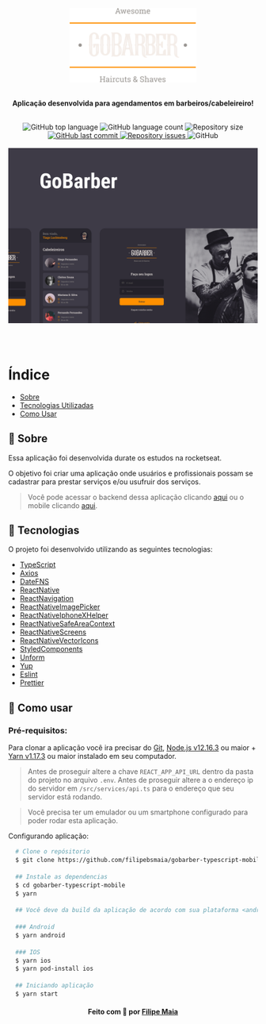 <div align="center">
  <img src=".github/assets/logo.png" alt="Logo" width="256px" />
  <br/></br>

  <b>
    <p>Aplicação desenvolvida para agendamentos em barbeiros/cabeleireiro!</p>
  </b>

  <br/>

<!--  Shields -->
   <img alt="GitHub top language" src="https://img.shields.io/github/languages/top/filipebsmaia/gobarber-typescript-mobile">

  <img alt="GitHub language count" src="https://img.shields.io/github/languages/count/filipebsmaia/gobarber-typescript-mobile">

  <img alt="Repository size" src="https://img.shields.io/github/repo-size/filipebsmaia/gobarber-typescript-mobile">
  <a href="https://github.com/filipebsmaia/gobarber-typescript-mobile/commits/master">
    <img alt="GitHub last commit" src="https://img.shields.io/github/last-commit/filipebsmaia/gobarber-typescript-mobile">
  </a>

  <a href="https://github.com/filipebsmaia/gobarber-typescript-mobile/issues">
    <img alt="Repository issues" src="https://img.shields.io/github/issues/filipebsmaia/gobarber-typescript-mobile">
  </a>

  <img alt="GitHub" src="https://img.shields.io/github/license/filipebsmaia/gobarber-typescript-mobile">
<!--  Shields -->

</div>

</br>
<img align="center"src=".github/assets/cape.png" alt="Capa" />

</br></br>

# Índice

- [Sobre](#sobre)
- [Tecnologias Utilizadas](#tecnologias)
- [Como Usar](#como-usar)

<a id="sobre"></a>

## 📖 Sobre

<p>
  Essa aplicação foi desenvolvida durate os estudos na rocketseat.
</p>
<p>
  O objetivo foi criar uma aplicação onde usuários e profissionais possam se cadastrar para prestar serviços e/ou usufruir dos serviços.
</p>

<p>

> Você pode acessar o backend dessa aplicação clicando <a href="https://github.com/filipebsmaia/gobarber-typescript-backend">aqui</a> ou o mobile clicando <a href="https://github.com/filipebsmaia/gobarber-typescript-mobile">aqui</a>.

</p>

<a id="tecnologias"></a>

## 🚀 Tecnologias

O projeto foi desenvolvido utilizando as seguintes tecnologias:

- [TypeScript](https://www.typescriptlang.org/)
- [Axios](https://github.com/axios/axios)
- [DateFNS](https://date-fns.org/)
- [ReactNative](https://pt-br.reactjs.org/)
- [ReactNavigation](https://reactnavigation.org/)
- [ReactNativeImagePicker](https://github.com/react-native-community/react-native-image-picker)
- [ReactNativeIphoneXHelper](https://github.com/ptelad/react-native-iphone-x-helper)
- [ReactNativeSafeAreaContext](https://github.com/th3rdwave/react-native-safe-area-context)
- [ReactNativeScreens](https://github.com/software-mansion/react-native-screens)
- [ReactNativeVectorIcons](https://github.com/oblador/react-native-vector-icons)
- [StyledComponents](https://www.styled-components.com/)
- [Unform](https://unform.dev/)
- [Yup](https://github.com/jquense/yup)
- [Eslint](https://eslint.org/)
- [Prettier](https://prettier.io/)

<a id="como-usar"></a>

## 🔎 Como usar

### **Pré-requisitos:**

Para clonar a aplicação você ira precisar do [Git](https://git-scm.com), [Node.js v12.16.3](https://nodejs.org/) ou maior + [Yarn v1.17.3](https://yarnpkg.com/) ou maior instalado em seu computador.

> Antes de proseguir altere a chave `REACT_APP_API_URL` dentro da pasta do projeto no arquivo `.env`.
> Antes de proseguir altere a o endereço ip do servidor em `/src/services/api.ts` para o endereço que seu servidor está rodando.

> Você precisa ter um emulador ou um smartphone configurado para poder rodar esta aplicação.

Configurando aplicação:

```sh
  # Clone o repósitorio
  $ git clone https://github.com/filipebsmaia/gobarber-typescript-mobile

  ## Instale as dependencias
  $ cd gobarber-typescript-mobile
  $ yarn

  ## Você deve da build da aplicação de acordo com sua plataforma <android | ios>

  ### Android
  $ yarn android

  ### IOS
  $ yarn ios
  $ yarn pod-install ios

  ## Iniciando aplicação
  $ yarn start

```

<div align="center">
<h4>
    Feito com 💜 por <a href="https://www.linkedin.com/in/filipebsmaia/" target="_blank">Filipe Maia</a>
</h4>
</div>

